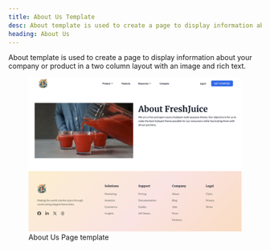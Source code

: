 ```yaml
---
title: About Us Template
desc: About template is used to create a page to display information about your company or product in a two column layout with an image and rich text.
heading: About Us
---
```


About template is used to create a page to display information about your company or product in a two column layout with an image and rich text.

<figure>
  <img src="./about.png" alt="About Page composed of two column section" eleventy:widths="500">
  <figcaption>About Us Page template</figcaption>
</figure>
